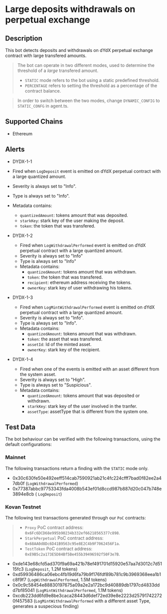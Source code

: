 # Large deposits withdrawals on perpetual exchange

## Description

This bot detects deposits and withdrawals on dYdX perpetual exchange contract with large transfered amounts.

> The bot can operate in two different modes, used to determine the threshold of a _large_ transfered amount.
>
> - `STATIC` mode refers to the bot using a static predefined threshold.
> - `PERCENTAGE` refers to setting the threshold as a percentage of the contract balance.

> In order to switch between the two modes, change `DYNAMIC_CONFIG` to `STATIC_CONFG` in agent.ts.

## Supported Chains

- Ethereum

## Alerts

- DYDX-1-1

- Fired when `LogDeposit` event is emitted on dYdX perpetual contract with a large quantized amount.
- Severity is always set to "Info".
- Type is always set to "Info".
- Metadata contains:

  - `quantizedAmount`: tokens amount that was deposited.
  - `starkKey`: stark key of the user making the deposit.
  - `token`: the token that was transfered.

- DYDX-1-2

  - Fired when `LogWithdrawalPerformed` event is emitted on dYdX perpetual contract with a large quantized amount.
  - Severity is always set to "Info"
  - Type is always set to "Info"
  - Metadata contains:
    - `quantizedAmount`: tokens amount that was withdrawn.
    - `token`: the token that was transfered.
    - `recipient`: ethereum address receiving the tokens.
    - `ownerKey`: stark key of user withdrawing his tokens.

- DYDX-1-3

  - Fired when `LogMintWithdrawalPerformed` event is emitted on dYdX perpetual contract with a large quantized amount.
  - Severity is always set to "Info".
  - Type is always set to "Info".
  - Metadata contains:
    - `quantizedAmount`: tokens amount that was withdrawn.
    - `token`: the asset that was transfered.
    - `assetId`: Id of the minted asset.
    - `ownerKey`: stark key of the recipient.

- DYDX-1-4

  - Fired when one of the events is emitted with an asset different from the system asset.
  - Severity is always set to "High".
  - Type is always set to "Suspicious".
  - Metadata contains:
    - `quantizedAmount`: tokens amount that was deposited or withdrawn.
    - `starkKey`: stark key of the user involved in the tranfer.
    - `assetType`: assetType that is different from the system one.

## Test Data

The bot behaviour can be verified with the following transactions, using the default configurations:

### Mainnet

The following transactions return a finding with the `STATIC` mode only.

- 0x30c630fe50e492eeff514cab7590921ab21c4fc224cfff7bad0f82ee2a47db0f (`LogWithdrawalPerformed`)
- 0x77387abbc97753343fda4008b543ef01d8ccd987b887d20c047b748e3894e8cb ( `LogDeposit`)

### Kovan Testnet

The following test transactions generated through our `PoC` contracts:

> - `Proxy` PoC contract address: `0x6Fc6DCD68e995b90234b332ef66218565377c898`.
> - `StarkPerpetual` PoC contract address: `0x68AA0d8Dc6D41B9563c95e8E2C4b9F7062456F1a`.
> - `TestToken` PoC contract address: `0xE9B5c2a173E5D84Bf5Be455b39496592f50F3e7B`.

- 0xde143e68cfd5ad370f9a69a421b78ef491701d15920e57aa7d3012c7d5115fc3 (`LogDeposit`, 1.2M tokens)
- 0xd59936486ca06ebc4fb19d6fa79b9f176fdf89b781c9b3969368eea1b1c8f9f7 (`LogWithdrawalPerformed`, 1.5M tokens)
- 0x0c9c58454e88830197675a09a2e2a172bc9d40889db1797cd4833ddd7bf85041 (`LogMintWithdrawalPerformed`, 1.1M tokens)
- 0xcdb223dd6fd9e8be3caca28443d6def72ed39e8e2223d257917422720f457583 (`LogMintWithdrawalPerformed` with a different asset Type, generates a suspecious finding)
